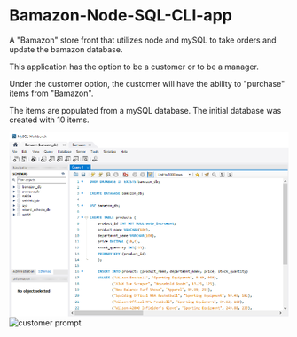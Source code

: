 # Bamazon-Node-SQL-CLI-app
A "Bamazon" store front that utilizes node and mySQL to take orders and update the bamazon database.

This application has the option to be a customer or to be a manager.

Under the customer option, the customer will have the ability to "purchase" items from "Bamazon".

The items are populated from a mySQL database. The initial database was created with 10 items.

![SQL Database](./images/SQL_database.PNG)
![customer prompt](../images/bamazonCustomer.PNG)

